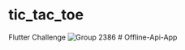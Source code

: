 # tic_tac_toe

Flutter Challenge 
![Group 2386](https://user-images.githubusercontent.com/36534117/152412055-88f9d47b-6f46-4bdf-a4dd-b5ec3c5d4bbd.png)
#   O f f l i n e - A p i - A p p  
 